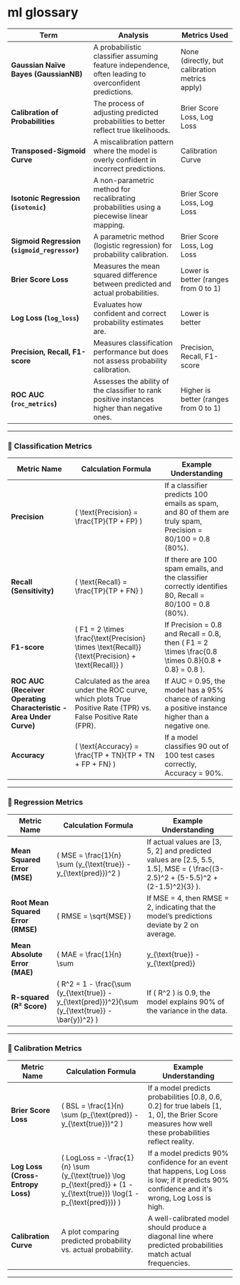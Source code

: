 # ml glossary

| **Term**                          | **Analysis**                                                                                           | **Metrics Used**                                      |
|------------------------------------|------------------------------------------------------------------------------------------------------|-------------------------------------------------------|
| **Gaussian Naïve Bayes (GaussianNB)** | A probabilistic classifier assuming feature independence, often leading to overconfident predictions. | None (directly, but calibration metrics apply)       |
| **Calibration of Probabilities**  | The process of adjusting predicted probabilities to better reflect true likelihoods.                 | Brier Score Loss, Log Loss                           |
| **Transposed-Sigmoid Curve**      | A miscalibration pattern where the model is overly confident in incorrect predictions.              | Calibration Curve                                    |
| **Isotonic Regression (`isotonic`)** | A non-parametric method for recalibrating probabilities using a piecewise linear mapping.           | Brier Score Loss, Log Loss                           |
| **Sigmoid Regression (`sigmoid_regressor`)** | A parametric method (logistic regression) for probability calibration.                              | Brier Score Loss, Log Loss                           |
| **Brier Score Loss**              | Measures the mean squared difference between predicted and actual probabilities.                     | Lower is better (ranges from 0 to 1)                 |
| **Log Loss (`log_loss`)**         | Evaluates how confident and correct probability estimates are.                                      | Lower is better                                      |
| **Precision, Recall, F1-score**   | Measures classification performance but does not assess probability calibration.                   | Precision, Recall, F1-score                          |
| **ROC AUC (`roc_metrics`)**       | Assesses the ability of the classifier to rank positive instances higher than negative ones.       | Higher is better (ranges from 0 to 1)                |

--- 
### **📌 Classification Metrics**
| **Metric Name**  | **Calculation Formula**  | **Example Understanding**  |
|------------------|-------------------------|----------------------------|
| **Precision**  | \( \text{Precision} = \frac{TP}{TP + FP} \) | If a classifier predicts 100 emails as spam, and 80 of them are truly spam, Precision = 80/100 = 0.8 (80%). |
| **Recall (Sensitivity)**  | \( \text{Recall} = \frac{TP}{TP + FN} \) | If there are 100 spam emails, and the classifier correctly identifies 80, Recall = 80/100 = 0.8 (80%). |
| **F1-score**  | \( F1 = 2 \times \frac{\text{Precision} \times \text{Recall}}{\text{Precision} + \text{Recall}} \) | If Precision = 0.8 and Recall = 0.8, then \( F1 = 2 \times \frac{0.8 \times 0.8}{0.8 + 0.8} = 0.8 \). |
| **ROC AUC (Receiver Operating Characteristic - Area Under Curve)** | Calculated as the area under the ROC curve, which plots True Positive Rate (TPR) vs. False Positive Rate (FPR). | If AUC = 0.95, the model has a 95% chance of ranking a positive instance higher than a negative one. |
| **Accuracy**  | \( \text{Accuracy} = \frac{TP + TN}{TP + TN + FP + FN} \) | If a model classifies 90 out of 100 test cases correctly, Accuracy = 90%. |

---

### **📌 Regression Metrics**
| **Metric Name**  | **Calculation Formula**  | **Example Understanding**  |
|------------------|-------------------------|----------------------------|
| **Mean Squared Error (MSE)**  | \( MSE = \frac{1}{n} \sum (y_{\text{true}} - y_{\text{pred}})^2 \) | If actual values are [3, 5, 2] and predicted values are [2.5, 5.5, 1.5], MSE = \( \frac{(3-2.5)^2 + (5-5.5)^2 + (2-1.5)^2}{3} \). |
| **Root Mean Squared Error (RMSE)**  | \( RMSE = \sqrt{MSE} \) | If MSE = 4, then RMSE = 2, indicating that the model’s predictions deviate by 2 on average. |
| **Mean Absolute Error (MAE)**  | \( MAE = \frac{1}{n} \sum |y_{\text{true}} - y_{\text{pred}}| \) | If actual values are [3, 5, 2] and predicted values are [2.5, 5.5, 1.5], MAE = \( \frac{|3-2.5| + |5-5.5| + |2-1.5|}{3} \). |
| **R-squared (R² Score)**  | \( R^2 = 1 - \frac{\sum (y_{\text{true}} - y_{\text{pred}})^2}{\sum (y_{\text{true}} - \bar{y})^2} \) | If \( R^2 \) is 0.9, the model explains 90% of the variance in the data. |

---

### **📌 Calibration Metrics**
| **Metric Name**  | **Calculation Formula**  | **Example Understanding**  |
|------------------|-------------------------|----------------------------|
| **Brier Score Loss**  | \( BSL = \frac{1}{n} \sum (p_{\text{pred}} - y_{\text{true}})^2 \) | If a model predicts probabilities [0.8, 0.6, 0.2] for true labels [1, 1, 0], the Brier Score measures how well these probabilities reflect reality. |
| **Log Loss (Cross-Entropy Loss)**  | \( LogLoss = -\frac{1}{n} \sum (y_{\text{true}} \log p_{\text{pred}} + (1 - y_{\text{true}}) \log(1 - p_{\text{pred}})) \) | If a model predicts 90% confidence for an event that happens, Log Loss is low; if it predicts 90% confidence and it's wrong, Log Loss is high. |
| **Calibration Curve**  | A plot comparing predicted probability vs. actual probability. | A well-calibrated model should produce a diagonal line where predicted probabilities match actual frequencies. |

---

